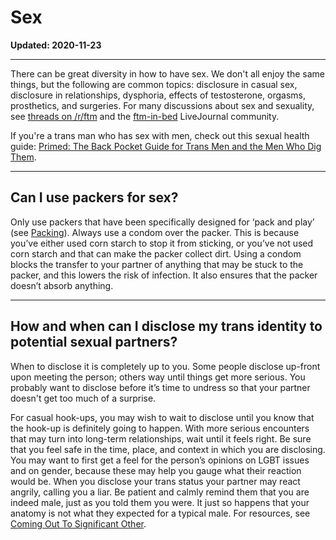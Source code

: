 # Sex
**Updated: 2020-11-23**

***
There can be great diversity in how to have sex.  We don't all enjoy the same things, but the following are common topics: disclosure in casual sex, disclosure in relationships, dysphoria, effects of testosterone, orgasms, prosthetics, and surgeries. For many discussions about sex and sexuality, see [threads on /r/ftm](http://www.reddit.com/r/ftm/search?q=sex&amp;restrict_sr=on&amp;sort=relevance&amp;t=all) and the [ftm-in-bed](http://ftm-in-bed.livejournal.com) LiveJournal community.

If you're a trans man who has sex with men, check out this sexual health guide: [Primed: The Back Pocket Guide for Trans Men and the Men Who Dig Them](http://www.rainbowhealthontario.ca/resources/primed-the-back-pocket-guide-for-trans-men-and-the-men-who-dig-them/).

***
## Can I use packers for sex?

Only use packers that have been specifically designed for ‘pack and play’ (see [Packing](https://github.com/MissTeapot/LGBT-Wikis/blob/main/github_wiki/ftm/index.md#wiki_packing)). Always use a condom over the packer. This is because you’ve either used corn starch to stop it from sticking, or you’ve not used corn starch and that can make the packer collect dirt. Using a condom blocks the transfer to your partner of anything that may be stuck to the packer, and this lowers the risk of infection. It also ensures that the packer doesn’t absorb anything.

***
## How and when can I disclose my trans identity to potential sexual partners?

When to disclose it is completely up to you. Some people disclose up-front upon meeting the person; others way until things get more serious. You probably want to disclose before it’s time to undress so that your partner doesn't get too much of a surprise. 

For casual hook-ups, you may wish to wait to disclose until you know that the hook-up is definitely going to happen. With more serious encounters that may turn into long-term relationships, wait until it feels right. Be sure that you feel safe in the time, place, and context in which you are disclosing. You may want to first get a feel for the person’s opinions on LGBT issues and on gender, because these may help you gauge what their reaction would be. When you disclose your trans status your partner may react angrily, calling you a liar. Be patient and calmly remind them that you are indeed male, just as you told them you were. It just so happens that your anatomy is not what they expected for a typical male. For resources, see [Coming Out To Significant Other](https://github.com/MissTeapot/LGBT-Wikis/blob/main/github_wiki/ftm/index.md#wiki_to_significant_other).